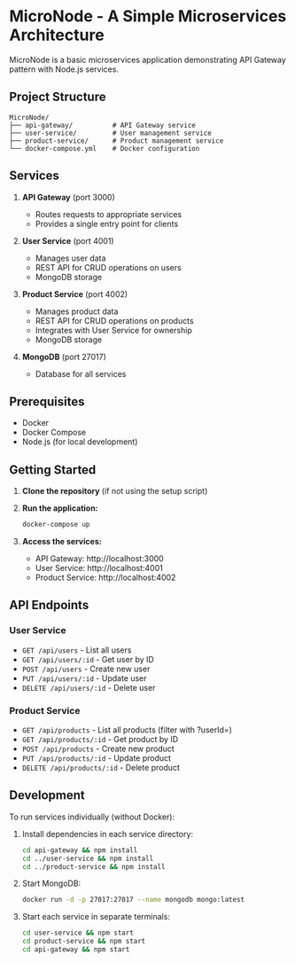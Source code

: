 # MicroNode - A Simple Microservices Architecture

MicroNode is a basic microservices application demonstrating API Gateway pattern with Node.js services.

## Project Structure

```
MicroNode/
├── api-gateway/          # API Gateway service
├── user-service/         # User management service
├── product-service/      # Product management service
└── docker-compose.yml    # Docker configuration
```

## Services

1. **API Gateway** (port 3000)
   - Routes requests to appropriate services
   - Provides a single entry point for clients

2. **User Service** (port 4001)
   - Manages user data
   - REST API for CRUD operations on users
   - MongoDB storage

3. **Product Service** (port 4002)
   - Manages product data
   - REST API for CRUD operations on products
   - Integrates with User Service for ownership
   - MongoDB storage

4. **MongoDB** (port 27017)
   - Database for all services

## Prerequisites

- Docker
- Docker Compose
- Node.js (for local development)

## Getting Started

1. **Clone the repository** (if not using the setup script)

2. **Run the application:**
   ```bash
   docker-compose up
   ```

3. **Access the services:**
   - API Gateway: http://localhost:3000
   - User Service: http://localhost:4001
   - Product Service: http://localhost:4002

## API Endpoints

### User Service
- `GET /api/users` - List all users
- `GET /api/users/:id` - Get user by ID
- `POST /api/users` - Create new user
- `PUT /api/users/:id` - Update user
- `DELETE /api/users/:id` - Delete user

### Product Service
- `GET /api/products` - List all products (filter with ?userId=)
- `GET /api/products/:id` - Get product by ID
- `POST /api/products` - Create new product
- `PUT /api/products/:id` - Update product
- `DELETE /api/products/:id` - Delete product

## Development

To run services individually (without Docker):

1. Install dependencies in each service directory:
   ```bash
   cd api-gateway && npm install
   cd ../user-service && npm install
   cd ../product-service && npm install
   ```

2. Start MongoDB:
   ```bash
   docker run -d -p 27017:27017 --name mongodb mongo:latest
   ```

3. Start each service in separate terminals:
   ```bash
   cd user-service && npm start
   cd product-service && npm start
   cd api-gateway && npm start
   ```

